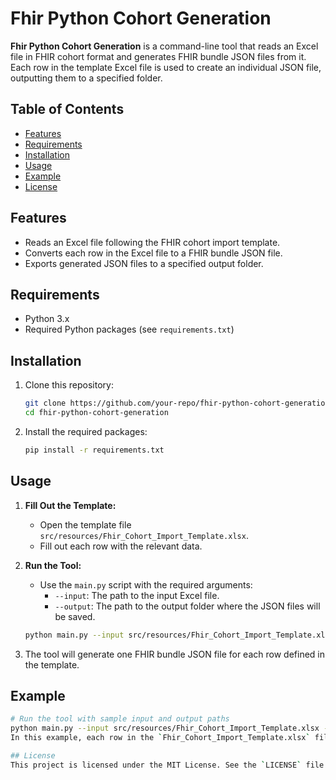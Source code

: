 # Fhir Python Cohort Generation

**Fhir Python Cohort Generation** is a command-line tool that reads an Excel file in FHIR cohort format and generates FHIR bundle JSON files from it. Each row in the template Excel file is used to create an individual JSON file, outputting them to a specified folder.

## Table of Contents
- [Features](#features)
- [Requirements](#requirements)
- [Installation](#installation)
- [Usage](#usage)
- [Example](#example)
- [License](#license)

## Features
- Reads an Excel file following the FHIR cohort import template.
- Converts each row in the Excel file to a FHIR bundle JSON file.
- Exports generated JSON files to a specified output folder.

## Requirements
- Python 3.x
- Required Python packages (see `requirements.txt`)

## Installation
1. Clone this repository:
   ```bash
   git clone https://github.com/your-repo/fhir-python-cohort-generation.git
   cd fhir-python-cohort-generation
2. Install the required packages:
   ```bash
   pip install -r requirements.txt
## Usage
1. **Fill Out the Template:**
   - Open the template file `src/resources/Fhir_Cohort_Import_Template.xlsx`.
   - Fill out each row with the relevant data.

2. **Run the Tool:**
   - Use the `main.py` script with the required arguments:
     - `--input`: The path to the input Excel file.
     - `--output`: The path to the output folder where the JSON files will be saved.

   ```bash
   python main.py --input src/resources/Fhir_Cohort_Import_Template.xlsx --output /path/to/output/folder
3. The tool will generate one FHIR bundle JSON file for each row defined in the template.

## Example
```bash
# Run the tool with sample input and output paths
python main.py --input src/resources/Fhir_Cohort_Import_Template.xlsx --output ./output_bundles
In this example, each row in the `Fhir_Cohort_Import_Template.xlsx` file will be processed, and a corresponding JSON file will be generated in the `output_bundles` folder.

## License
This project is licensed under the MIT License. See the `LICENSE` file for more information.
